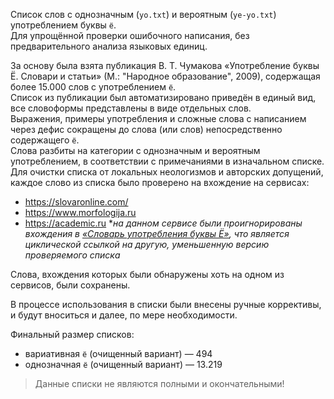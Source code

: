 Список слов с однозначным (`yo.txt`) и вероятным (`ye-yo.txt`) употреблением буквы `ё`.
<br>Для упрощённой проверки ошибочного написания, без предварительного анализа языковых единиц.


За основу была взята публикация В. Т. Чумакова «Употребление буквы Ё. Словари и статьи» (М.: "Народное образование", 2009), содержащая более 15.000 слов с употреблением `ё`.
<br>Список из публикации был автоматизировано приведён в единый вид, все словоформы представлены в виде отдельных слов.
<br>Выражения, примеры употребления и сложные слова с написанием через дефис сокращены до слова (или слов) непосредственно содержащего `ё`.
<br>Слова разбиты на категории с однозначным и вероятным употреблением, в соответствии с примечаниями в изначальном списке.
<br>Для очистки списка от локальных неологизмов и авторских допущений, каждое слово из списка было проверено на вхождение на сервисах:
  * https://slovaronline.com/
  * https://www.morfologija.ru
  * https://academic.ru \**на данном сервисе были проигнорированы вхождения в [«Словарь употребления буквы Ё»](https://yo_use.academic.ru/), что является циклической ссылкой на другую, уменьшенную версию проверяемого списка*

Слова, вхождения которых были обнаружены хоть на одном из сервисов, были сохранены.

В процессе использования в списки были внесены ручные коррективы, и будут вноситься и далее, по мере необходимости.

Финальный размер списков:
  * вариативная `ё` (очищенный вариант) — 494
  * однозначная `ё` (очищенный вариант) — 13.219

> Данные списки не являются полными и окончательными!
